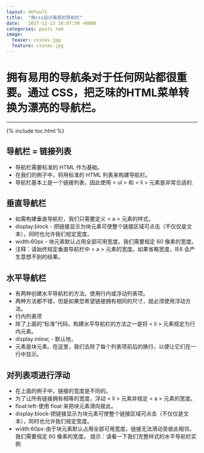 ```yaml
---
layout: default
title:  "用css设计美观的导航栏"
date:   2017-12-13 18:07:50 +0800
categories: posts rwd
image:
  teaser: cssnav.jpg
  feature: cssnav.jpg
---
```

# 拥有易用的导航条对于任何网站都很重要。通过 CSS，把乏味的HTML菜单转换为漂亮的导航栏。
---

{% include toc.html %}

## 导航栏 = 链接列表
* 导航栏需要标准的 HTML 作为基础。
* 在我们的例子中，将用标准的 HTML 列表来构建导航栏。
* 导航栏基本上是一个链接列表，因此使用 < ul > 和 < li > 元素是非常合适的.

## 垂直导航栏
* 如需构建垂直导航栏，我们只需要定义 < a > 元素的样式。
* display:block - 把链接显示为块元素可使整个链接区域可点击（不仅仅是文本），同时也允许我们规定宽度。
* width:60px - 块元素默认占用全部可用宽度。我们需要规定 60 像素的宽度。
* 注释：请始终规定垂直导航栏中 < a > 元素的宽度。如果省略宽度，IE6 会产生意想不到的结果。

## 水平导航栏
* 有两种创建水平导航栏的方法。使用行内或浮动列表项。
* 两种方法都不错，但是如果您希望链接拥有相同的尺寸，就必须使用浮动方法。
* 行内列表项
* 除了上面的“标准”代码，构建水平导航栏的方法之一是将 < li > 元素规定为行内元素。
* display:inline; - 默认地，<li> 元素是块元素。在这里，我们去除了每个列表项前后的换行，以便让它们在一行中显示。
## 对列表项进行浮动
* 在上面的例子中，链接的宽度是不同的。
* 为了让所有链接拥有相等的宽度，浮动 < li > 元素并规定 < a > 元素的宽度。
* float:left-使用 float 来把块元素滑向彼此。
* display:block-把链接显示为块元素可使整个链接区域可点击（不仅仅是文本），同时也允许我们规定宽度。
* width:60px-由于块元素默认占用全部可用宽度，链接无法滑动至彼此相邻。我们需要规定 60 像素的宽度。
提示：请看一下我们完整样式的水平导航栏实例